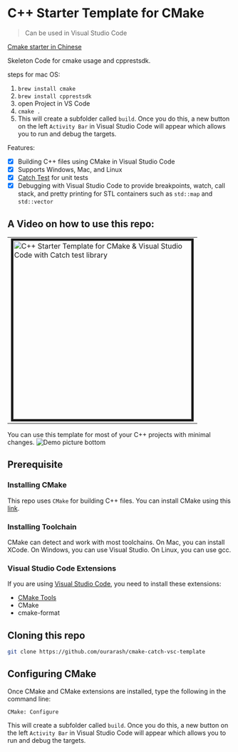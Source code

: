 # C++ Starter Template for CMake

> Can be used in Visual Studio Code

[Cmake starter in Chinese](https://www.hahack.com/codes/cmake/)

Skeleton Code for cmake usage and cpprestsdk.

steps for mac OS:
1. `brew install cmake`
2. `brew install cpprestsdk`
3. open Project in VS Code
4. `cmake .`
5. This will create a subfolder called `build`. Once you do this, a new button on the left `Activity Bar` in Visual Studio Code will appear which allows you to run and debug the targets.


Features:

- [x] Building C++ files using CMake in Visual Studio Code
- [x] Supports Windows, Mac, and Linux
- [x] [Catch Test](https://github.com/catchorg/Catch2) for unit tests
- [x] Debugging with Visual Studio Code to provide breakpoints, watch, call stack, and pretty printing for STL containers such as `std::map` and `std::vector`

## A Video on how to use this repo:

<table><tr><td>

<a href="https://youtu.be/OXwsD37qHPY">
<img border="5" alt="C++ Starter Template for CMake & Visual Studio Code with Catch test library" src="https://raw.githubusercontent.com/ourarash/cmake-catch-vsc-template/master/play.png" width="400">
</a>
</td></tr></table>


You can use this template for most of your C++ projects with minimal changes.
![Demo picture bottom](https://raw.githubusercontent.com/ourarash/cmake-catch-vsc-template/master/screenshot.gif)


## Prerequisite

### Installing CMake

This repo uses `CMake` for building C++ files.
You can install CMake using this [link](https://cmake.org/download/).

### Installing Toolchain

CMake can detect and work with most toolchains. On Mac, you can install XCode. On Windows, you can use Visual Studio. On Linux, you can use gcc.

### Visual Studio Code Extensions
If you are using [Visual Studio Code](https://code.visualstudio.com/), you need to install these extensions:
- [CMake Tools](https://marketplace.visualstudio.com/items?itemName=ms-vscode.cmake-tools)
- CMake
- cmake-format


## Cloning this repo

```bash
git clone https://github.com/ourarash/cmake-catch-vsc-template
```

## Configuring CMake
Once CMake and CMake extensions are installed, type the following in the command line:

`CMake: Configure`

This will create a subfolder called `build`. Once you do this, a new button on the left `Activity Bar` in Visual Studio Code will appear which allows you to run and debug the targets.
